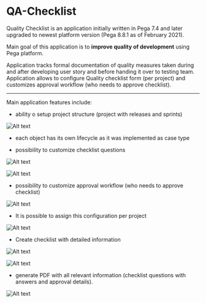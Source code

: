 
# QA-Checklist

Quality Checklist is an application initially written in Pega 7.4 and later upgraded to newest platform version (Pega 8.8.1 as of February 2021). 

Main goal of this application is to **improve quality of development** using Pega platform.

Application tracks formal documentation of quality measures taken during and after developing user story and before handing it over to testing team. Application allows to configure Quality checklist form (per project) and customizes approval workflow (who needs to approve checklist).

---

Main application features include:

 - ability o setup project structure (project with releases and sprints)
 
 ![Alt text](/images/2023-02-06_10-33-18.png)
 
 - each object has its own lifecycle as it was implemented as case type
 
 - possibility to customize checklist questions
 
 ![Alt text](/images/2023-02-06_10-01-58.png)

 ![Alt text](/images/2023-02-06_10-03-58.png)
 
 - possibility to customize approval workflow (who needs to approve checklist)
 
  ![Alt text](/images/2023-02-06_10-31-21.png)
 
 - It is possible to assign this configuration per project
 
 ![Alt text](/images/2023-02-06_10-32-00.png)
 
 - Create checklist with detailed information

 ![Alt text](/images/2023-02-06_10-34-38.png)
 
 ![Alt text](/images/2023-02-06_10-35-14.png)

 
 - generate PDF with all relevant information (checklist questions with answers and approval details).

![Alt text](/images/2023-02-06_10-40-21.png)

